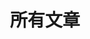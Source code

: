 ---
title: "所有文章"
layout: archives
hidden: true
type: posts
summary: 歷史文章依據年月歸檔.
url: /archives/
---